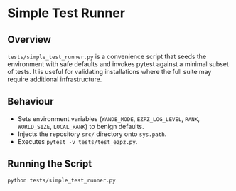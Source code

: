 # Simple Test Runner

## Overview

`tests/simple_test_runner.py` is a convenience script that seeds the environment
with safe defaults and invokes pytest against a minimal subset of tests. It is
useful for validating installations where the full suite may require additional
infrastructure.

## Behaviour

- Sets environment variables (`WANDB_MODE`, `EZPZ_LOG_LEVEL`, `RANK`,
  `WORLD_SIZE`, `LOCAL_RANK`) to benign defaults.
- Injects the repository `src/` directory onto `sys.path`.
- Executes `pytest -v tests/test_ezpz.py`.

## Running the Script

```bash
python tests/simple_test_runner.py
```
